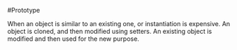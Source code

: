 #Prototype

When an object is similar to an existing one, or instantiation is expensive. An object is cloned, and then modified using setters.
An existing object is modified and then used for the new purpose.
